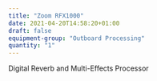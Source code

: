 ```yaml
---
title: "Zoom RFX1000"
date: 2021-04-20T14:58:20+01:00
draft: false
equipment-group: "Outboard Processing"
quantity: "1"
---
```


Digital Reverb and Multi-Effects Processor